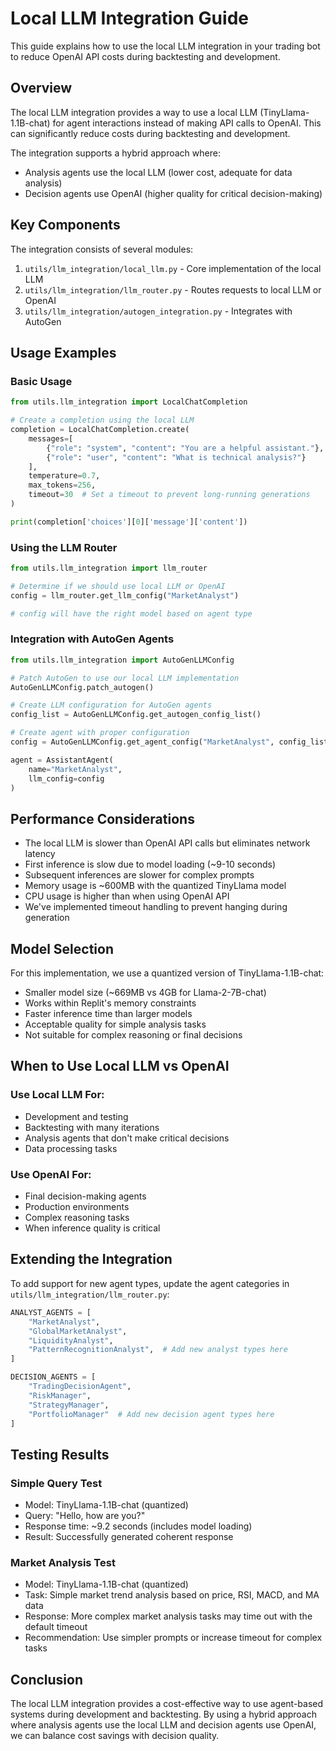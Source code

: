 # Local LLM Integration Guide

This guide explains how to use the local LLM integration in your trading bot to reduce OpenAI API costs during backtesting and development.

## Overview

The local LLM integration provides a way to use a local LLM (TinyLlama-1.1B-chat) for agent interactions instead of making API calls to OpenAI. This can significantly reduce costs during backtesting and development.

The integration supports a hybrid approach where:
- Analysis agents use the local LLM (lower cost, adequate for data analysis)
- Decision agents use OpenAI (higher quality for critical decision-making)

## Key Components

The integration consists of several modules:

1. `utils/llm_integration/local_llm.py` - Core implementation of the local LLM
2. `utils/llm_integration/llm_router.py` - Routes requests to local LLM or OpenAI
3. `utils/llm_integration/autogen_integration.py` - Integrates with AutoGen

## Usage Examples

### Basic Usage

```python
from utils.llm_integration import LocalChatCompletion

# Create a completion using the local LLM
completion = LocalChatCompletion.create(
    messages=[
        {"role": "system", "content": "You are a helpful assistant."},
        {"role": "user", "content": "What is technical analysis?"}
    ],
    temperature=0.7,
    max_tokens=256,
    timeout=30  # Set a timeout to prevent long-running generations
)

print(completion['choices'][0]['message']['content'])
```

### Using the LLM Router

```python
from utils.llm_integration import llm_router

# Determine if we should use local LLM or OpenAI
config = llm_router.get_llm_config("MarketAnalyst")

# config will have the right model based on agent type
```

### Integration with AutoGen Agents

```python
from utils.llm_integration import AutoGenLLMConfig

# Patch AutoGen to use our local LLM implementation
AutoGenLLMConfig.patch_autogen()

# Create LLM configuration for AutoGen agents
config_list = AutoGenLLMConfig.get_autogen_config_list()

# Create agent with proper configuration
config = AutoGenLLMConfig.get_agent_config("MarketAnalyst", config_list)

agent = AssistantAgent(
    name="MarketAnalyst",
    llm_config=config
)
```

## Performance Considerations

- The local LLM is slower than OpenAI API calls but eliminates network latency
- First inference is slow due to model loading (~9-10 seconds)
- Subsequent inferences are slower for complex prompts
- Memory usage is ~600MB with the quantized TinyLlama model
- CPU usage is higher than when using OpenAI API
- We've implemented timeout handling to prevent hanging during generation

## Model Selection

For this implementation, we use a quantized version of TinyLlama-1.1B-chat:
- Smaller model size (~669MB vs 4GB for Llama-2-7B-chat)
- Works within Replit's memory constraints
- Faster inference time than larger models
- Acceptable quality for simple analysis tasks
- Not suitable for complex reasoning or final decisions

## When to Use Local LLM vs OpenAI

### Use Local LLM For:
- Development and testing
- Backtesting with many iterations
- Analysis agents that don't make critical decisions
- Data processing tasks

### Use OpenAI For:
- Final decision-making agents
- Production environments
- Complex reasoning tasks
- When inference quality is critical

## Extending the Integration

To add support for new agent types, update the agent categories in `utils/llm_integration/llm_router.py`:

```python
ANALYST_AGENTS = [
    "MarketAnalyst",
    "GlobalMarketAnalyst", 
    "LiquidityAnalyst",
    "PatternRecognitionAnalyst",  # Add new analyst types here
]

DECISION_AGENTS = [
    "TradingDecisionAgent",
    "RiskManager",
    "StrategyManager",
    "PortfolioManager"  # Add new decision agent types here
]
```

## Testing Results

### Simple Query Test
- Model: TinyLlama-1.1B-chat (quantized)
- Query: "Hello, how are you?"
- Response time: ~9.2 seconds (includes model loading)
- Result: Successfully generated coherent response

### Market Analysis Test
- Model: TinyLlama-1.1B-chat (quantized)
- Task: Simple market trend analysis based on price, RSI, MACD, and MA data
- Response: More complex market analysis tasks may time out with the default timeout
- Recommendation: Use simpler prompts or increase timeout for complex tasks

## Conclusion

The local LLM integration provides a cost-effective way to use agent-based systems during development and backtesting. By using a hybrid approach where analysis agents use the local LLM and decision agents use OpenAI, we can balance cost savings with decision quality.